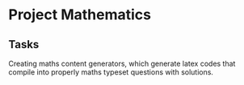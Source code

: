 # Project Mathematics

Tasks
-------
Creating maths content generators, which generate latex codes that compile into properly maths typeset questions with solutions. 
